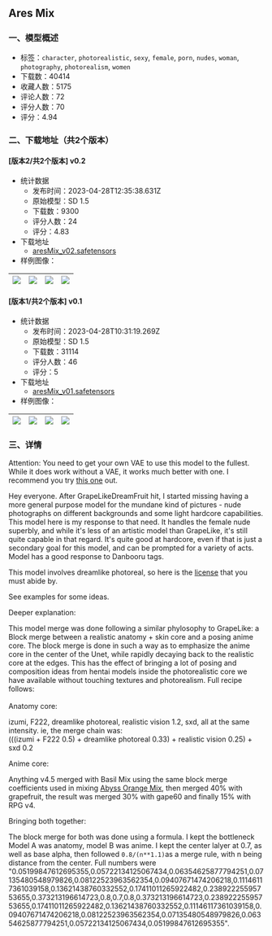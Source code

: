 ## Ares Mix
### 一、模型概述

- 标签：`character`, `photorealistic`, `sexy`, `female`, `porn`, `nudes`, `woman`, `photography`, `photorealism`, `women`
- 下载数：40414
- 收藏人数：5175
- 评论人数：72
- 评分人数：70
- 评分：4.94

### 二、下载地址（共2个版本）

#### [版本2/共2个版本] v0.2

- 统计数据
  - 发布时间：2023-04-28T12:35:38.631Z
  - 原始模型：SD 1.5
  - 下载数：9300
  - 评分人数：24
  - 评分：4.83
- 下载地址
  - [aresMix_v02.safetensors](https://civitai.com/api/download/models/57295)
- 样例图像：

| <img src="https://image.civitai.com/xG1nkqKTMzGDvpLrqFT7WA/9ed9ec26-b48a-49c1-f679-eea456c19600/width=450/622547.jpeg" /> | <img src="https://image.civitai.com/xG1nkqKTMzGDvpLrqFT7WA/9b7efc64-57c9-4ce4-ccc3-0dccd3005600/width=450/622514.jpeg" /> | <img src="https://image.civitai.com/xG1nkqKTMzGDvpLrqFT7WA/0506feb7-f4d7-4991-ef46-41fb6c438400/width=450/622516.jpeg" /> | <img src="https://image.civitai.com/xG1nkqKTMzGDvpLrqFT7WA/0bd55556-3ff1-4953-d861-3aebf0f81900/width=450/622521.jpeg" /> |
| ---- | ---- | ---- | ---- |

#### [版本1/共2个版本] v0.1

- 统计数据
  - 发布时间：2023-04-28T10:31:19.269Z
  - 原始模型：SD 1.5
  - 下载数：31114
  - 评分人数：46
  - 评分：5
- 下载地址
  - [aresMix_v01.safetensors](https://civitai.com/api/download/models/8145)
- 样例图像：

| <img src="https://image.civitai.com/xG1nkqKTMzGDvpLrqFT7WA/e5094812-9aa8-4809-7429-6b79cab25d00/width=450/76977.jpeg" /> | <img src="https://image.civitai.com/xG1nkqKTMzGDvpLrqFT7WA/6385feb7-285d-47d9-7325-19691cf7a600/width=450/76989.jpeg" /> | <img src="https://image.civitai.com/xG1nkqKTMzGDvpLrqFT7WA/b0259723-18fc-4149-1e09-23d3f80dc700/width=450/76988.jpeg" /> | <img src="https://image.civitai.com/xG1nkqKTMzGDvpLrqFT7WA/f4f03cb5-4cf9-4ea9-1443-95ac7dffc200/width=450/76987.jpeg" /> |
| ---- | ---- | ---- | ---- |


### 三、详情
<p>Attention: You need to get your own VAE to use this model to the fullest. While it does work without a VAE, it works much better with one. I recommend you try <a rel="ugc" href="https://huggingface.co/stabilityai/sd-vae-ft-mse-original/tree/main">this one</a> out.</p><p></p><p>Hey everyone. After GrapeLikeDreamFruit hit, I started missing having a more general purpose model for the mundane kind of pictures - nude photographs on different backgrounds and some light hardcore capabilities. This model here is my response to that need. It handles the female nude superbly, and while it's less of an artistic model than GrapeLike, it's still quite capable in that regard. It's quite good at hardcore, even if that is just a secondary goal for this model, and can be prompted for a variety of acts. Model has a good response to Danbooru tags.</p><p></p><p>This model involves dreamlike photoreal, so here is the <a target="_blank" rel="ugc" href="https://huggingface.co/dreamlike-art/dreamlike-photoreal-2.0/blob/main/LICENSE.md">license</a> that you must abide by.</p><p></p><p>See examples for some ideas.</p><p></p><p>Deeper explanation:</p><p>This model merge was done following a similar phylosophy to GrapeLike: a Block merge between a realistic anatomy + skin core and a posing anime core. The block merge is done in such a way as to emphasize the anime core in the center of the Unet, while rapidly decaying back to the realistic core at the edges. This has the effect of bringing a lot of posing and composition ideas from hentai models inside the photorealistic core we have available without touching textures and photorealism. Full recipe follows:<br /><br />Anatomy core:</p><p>izumi, F222, dreamlike photoreal, realistic vision 1.2, sxd, all at the same intensity. ie, the merge chain was:<br />(((izumi + F222 0.5) + dreamlike photoreal 0.33) + realistic vision 0.25) + sxd 0.2</p><p></p><p>Anime core:</p><p>Anything v4.5 merged with Basil Mix using the same block merge coefficients used in mixing <a target="_blank" rel="ugc" href="https://civitai.com/models/4451/abyssorangemix2-nsfw-hardcore">Abyss Orange Mix</a>, then merged 40% with grapefruit, the result was merged 30% with gape60 and finally 15% with RPG v4.</p><p></p><p>Bringing both together:</p><p>The block merge for both was done using a formula. I kept the bottleneck Model A was anatomy, model B was anime. I kept the center lalyer at 0.7, as well as base alpha, then followed <code>0.8/(n**1.1)</code>as a merge rule, with n being distance from the center. Full numbers were "0.05199847612695355,0.05722134125067434,0.06354625877794251,0.07135480548979826,0.08122523963562354,0.09407671474206218,0.11146117361039158,0.13621438760332552,0.17411011265922482,0.23892225595753655,0.373213196614723,0.8,0.7,0.8,0.373213196614723,0.23892225595753655,0.17411011265922482,0.13621438760332552,0.11146117361039158,0.09407671474206218,0.08122523963562354,0.07135480548979826,0.06354625877794251,0.05722134125067434,0.05199847612695355".</p>
